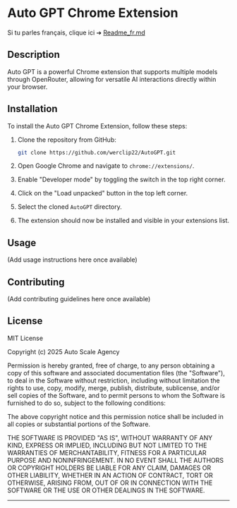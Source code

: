 # Auto GPT Chrome Extension

Si tu parles français, clique ici ➔ [Readme_fr.md](Readme_fr.md)

## Description

Auto GPT is a powerful Chrome extension that supports multiple models through OpenRouter, allowing for versatile AI interactions directly within your browser.

## Installation

To install the Auto GPT Chrome Extension, follow these steps:

1. Clone the repository from GitHub:

   ```bash
   git clone https://github.com/werclip22/AutoGPT.git
   ```

2. Open Google Chrome and navigate to `chrome://extensions/`.

3. Enable "Developer mode" by toggling the switch in the top right corner.

4. Click on the "Load unpacked" button in the top left corner.

5. Select the cloned `AutoGPT` directory.

6. The extension should now be installed and visible in your extensions list.

## Usage

(Add usage instructions here once available)

## Contributing

(Add contributing guidelines here once available)

## License

MIT License

Copyright (c) 2025 Auto Scale Agency

Permission is hereby granted, free of charge, to any person obtaining a copy
of this software and associated documentation files (the "Software"), to deal
in the Software without restriction, including without limitation the rights
to use, copy, modify, merge, publish, distribute, sublicense, and/or sell
copies of the Software, and to permit persons to whom the Software is
furnished to do so, subject to the following conditions:

The above copyright notice and this permission notice shall be included in all
copies or substantial portions of the Software.

THE SOFTWARE IS PROVIDED "AS IS", WITHOUT WARRANTY OF ANY KIND, EXPRESS OR
IMPLIED, INCLUDING BUT NOT LIMITED TO THE WARRANTIES OF MERCHANTABILITY,
FITNESS FOR A PARTICULAR PURPOSE AND NONINFRINGEMENT. IN NO EVENT SHALL THE
AUTHORS OR COPYRIGHT HOLDERS BE LIABLE FOR ANY CLAIM, DAMAGES OR OTHER
LIABILITY, WHETHER IN AN ACTION OF CONTRACT, TORT OR OTHERWISE, ARISING FROM,
OUT OF OR IN CONNECTION WITH THE SOFTWARE OR THE USE OR OTHER DEALINGS IN THE
SOFTWARE.


---